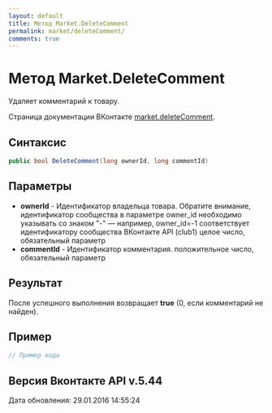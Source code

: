 ```yaml
---
layout: default
title: Метод Market.DeleteComment
permalink: market/deleteComment/
comments: true
---
```

# Метод Market.DeleteComment
Удаляет комментарий к товару.

Страница документации ВКонтакте [market.deleteComment](https://vk.com/dev/market.deleteComment).

## Синтаксис
``` csharp
public bool DeleteComment(long ownerId, long commentId)
```

## Параметры
+ **ownerId** - Идентификатор владельца товара. 
Обратите внимание, идентификатор сообщества в параметре owner_id необходимо указывать со знаком "-" — например, owner_id=-1 соответствует идентификатору сообщества ВКонтакте API (club1)  целое число, обязательный параметр
+ **commentId** - Идентификатор комментария. положительное число, обязательный параметр

## Результат
После успешного выполнения возвращает **true** (0, если комментарий не найден).

## Пример
``` csharp
// Пример кода
```

## Версия Вконтакте API v.5.44
Дата обновления: 29.01.2016 14:55:24
